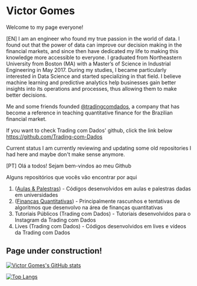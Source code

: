 # Victor Gomes

Welcome to my page everyone!

[EN]
I am an engineer who found my true passion in the world of data. I found out that the power of data can improve our decision making in the financial markets, and since then have dedicated my life to making this knowledge more accessible to everyone.
I graduated from Northeastern University from Boston (MA) with a Master’s of Science in Industrial Engineering in May 2017. During my studies, I became particularly interested in Data Science and started specializing in that field. I believe machine learning and predictive analytics help businesses gain better insights into its operations and processes, thus allowing them to make better decisions.

Me and some friends founded [@tradingcomdados](https://www.tradingcomdados.com), a company that has become a reference in teaching quantitative finance for the Brazilian financial market.

If you want to check Trading com Dados' github, click the link below
https://github.com/Trading-com-Dados

Current status
I am currently reviewing and updating some old repositories I had here and maybe don't make sense anymore.

[PT]
Olá a todos! Sejam bem-vindos ao meu Github

Alguns repositórios que vocês vão encontrar por aqui

1. ([Aulas & Palestras](https://github.com/victorncg/aulas_palestras)) -  Códigos desenvolvidos em aulas e palestras dadas em universidades
2. ([Finanças Quantitativas](https://github.com/victorncg/financas_quantitativas)) - Principalmente rascunhos e tentativas de algoritmos que desenvolvo na área de finanças quantitativas
3. Tutoriais Públicos (Trading com Dados) - Tutoriais desenvolvidos para o Instagram da Trading com Dados
4. Lives (Trading com Dados) - Códigos desenvolvidos em lives e vídeos da Trading com Dados


## Page under construction!



[![Victor Gomes's GitHub stats](https://github-readme-stats.vercel.app/api?username=victorncg&count_private=true&show_icons=true&theme=algolia)](https://github.com/victorncg/github-readme-stats)

[![Top Langs](https://github-readme-stats.vercel.app/api/top-langs/?username=victorncg&layout=compact&theme=algolia)](https://github.com/victorncg/github-readme-stats)
